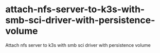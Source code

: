 # attach-nfs-server-to-k3s-with-smb-sci-driver-with-persistence-volume
Attach nfs server to k3s with smb sci driver with persistence volume
